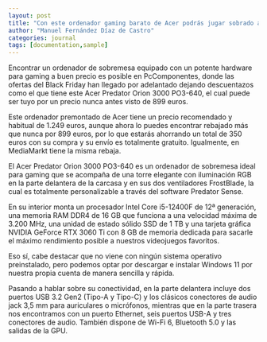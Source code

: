 ```yaml
---
layout: post
title: "Con este ordenador gaming barato de Acer podrás jugar sobrado a todo en Full HD y ahora cuesta 350 euros menos en PcComponentes"
author: "Manuel Fernández Díaz de Castro"
categories: journal
tags: [documentation,sample]
---
```

Encontrar un ordenador de sobremesa equipado con un potente hardware para gaming a buen precio es posible en PcComponentes, donde las ofertas del Black Friday han llegado por adelantado dejando descuentazos como el que tiene este Acer Predator Orion 3000 PO3-640, el cual puede ser tuyo por un precio nunca antes visto de 899 euros.

Este ordenador premontado de Acer tiene un precio recomendado y habitual de 1.249 euros, aunque ahora lo puedes encontrar rebajado más que nunca por 899 euros, por lo que estarás ahorrando un total de 350 euros con su compra y su envío es totalmente gratuito. Igualmente, en MediaMarkt tiene la misma rebaja.

El Acer Predator Orion 3000 PO3-640 es un ordenador de sobremesa ideal para gaming que se acompaña de una torre elegante con iluminación RGB en la parte delantera de la carcasa y en sus dos ventiladores FrostBlade, la cual es totalmente personalizable a través del software Predator Sense.

En su interior monta un procesador Intel Core i5-12400F de 12ª generación, una memoria RAM DDR4 de 16 GB que funciona a una velocidad máxima de 3.200 MHz, una unidad de estado sólido SSD de 1 TB y una tarjeta gráfica NVIDIA GeForce RTX 3060 Ti con 8 GB de memoria dedicada para sacarle el máximo rendimiento posible a nuestros videojuegos favoritos.

Eso sí, cabe destacar que no viene con ningún sistema operativo preinstalado, pero podemos optar por descargar e instalar Windows 11 por nuestra propia cuenta de  manera sencilla y rápida. 

Pasando a hablar sobre su conectividad, en la parte delantera incluye dos puertos USB 3.2 Gen2 (Tipo-A y Tipo-C) y los clásicos conectores de audio jack 3,5 mm para auriculares o micrófonos, mientras que en la parte trasera nos encontramos con un puerto Ethernet, seis puertos USB-A y tres conectores de audio. También dispone de Wi-Fi 6, Bluetooth 5.0 y las salidas de la GPU.